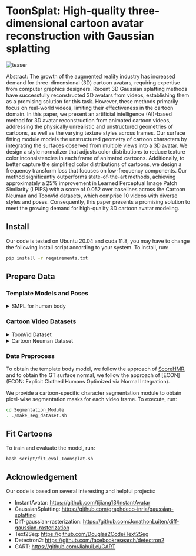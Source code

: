 # ToonSplat: High-quality three-dimensional cartoon avatar reconstruction with Gaussian splatting



<!-- <p float="left">
<img src="./assets/ToonSplat" width="128" height="128">
</p> -->

![teaser](./assets/ToonSplat.jpg)

Abstract: The growth of the augmented reality industry has increased demand for three-dimensional (3D) cartoon avatars, requiring expertise from computer graphics designers. Recent 3D Gaussian splatting methods have successfully reconstructed 3D avatars from videos, establishing them as a promising solution for this task. However, these methods primarily focus on real-world videos, limiting their effectiveness in the cartoon domain. In this paper, we present an artificial intelligence (AI)-based method for 3D avatar reconstruction from animated cartoon videos, addressing the physically unrealistic and unstructured geometries of cartoons, as well as the varying texture styles across frames. Our surface fitting module models the unstructured geometry of cartoon characters by integrating the surfaces observed from multiple views into a 3D avatar. We design a style normalizer that adjusts color distributions to reduce texture color inconsistencies in each frame of animated cartoons. Additionally, to better capture the simplified color distributions of cartoons, we design a frequency transform loss that focuses on low-frequency components. Our method significantly outperforms state-of-the-art methods, achieving approximately a 25\% improvement in Learned Perceptual Image Patch Similarity (LPIPS) with a score of 0.052 over baselines across the Cartoon Neuman and ToonVid datasets, which comprise 10 videos with diverse styles and poses. Consequently, this paper presents a promising solution to meet the growing demand for high-quality 3D cartoon avatar modeling.

<!-- ![main](./assets/MAIN.jpg) -->

## Install

Our code is tested on Ubuntu 20.04 and cuda 11.8, you may have to change the following install script according to your system.
To install, run:

```bash
pip install -r requirements.txt
```

## Prepare Data

### Template Models and Poses

<details>
<summary>SMPL for human body</summary>

Download SMPL v1.1 `SMPL_python_v.1.1.0.zip` from the [SMPL official website](https://smpl.is.tue.mpg.de/download.php) and move and rename `SMPL_python_v.1.1.0/smpl/models/*.pkl` to `PROJECT_ROOT/data/smpl_model` So you can get:

```
PROJECT_ROOT/data/smpl_model
    ├── SMPL_FEMALE.pkl
    ├── SMPL_MALE.pkl
    ├── SMPL_NEUTRAL.pkl
```

</details>

### Cartoon Video Datasets

<details>
<summary>ToonVid Dataset</summary>

We provide ToonVid Dataset:

```
PROJECT_ROOT/data/ToonVid
    ├── 3d_girl_walk
    ├── AladdinDance
    ├── haku
    ├── zelda
```

</details>

<details>
<summary>Cartoon Neuman Dataset</summary>

You can download Neuman Dataset from the [Neuman official website](https://github.com/apple/ml-neuman) and you can cartoonize it in the CSC(Crayon Shin Chan) style using the [CTSS official website](https://github.com/XiangGao1102/CTSS). This way, you can obtain: 

```
PROJECT_ROOT/data/CartoonNeuman
    ├── Seattle
    ├── Citron
    ├── Parkinglot
    ├── Bike
    ├── Jogging
    ├── Lab
```

</details>

### Data Preprocess

To obtain the template body model, we follow the approach of [ScoreHMR](https://github.com/statho/ScoreHMR), and to obtain the GT surface normal, we follow the approach of [ECON](ECON: Explicit Clothed Humans Optimized via Normal Integration).  

We provide a cartoon-specific character segmentation module to obtain pixel-wise segmentation masks for each video frame. 
To execute, run: 


```bash
cd Segmentation_Module
. ./make_seg_dataset.sh
```

## Fit Cartoons



To train and evaluate the model, run:

```shell
bash script/fit_eval_Toonsplat.sh
```



## Acknowledgement

Our code is based on several interesting and helpful projects:

- InstantAvatar: <https://github.com/tijiang13/InstantAvatar>
- GaussianSplatting: <https://github.com/graphdeco-inria/gaussian-splatting>
- Diff-gaussian-rasterization: <https://github.com/JonathonLuiten/diff-gaussian-rasterization>
- Text2Seg: <https://github.com/Douglas2Code/Text2Seg>
- Detectron2: <https://github.com/facebookresearch/detectron2>
- GART: <https://github.com/JiahuiLei/GART>


